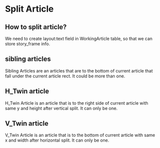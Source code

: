 # Split Article

## How to split article?

We need to create layout:text field in WorkingArticle table,
so that we can store story_frame info.

## sibling articles

Sibling Articles are an articles that are to the bottom of current article
that fall under the current article rect. It could be more than one.

## H_Twin article

H_Twin Article is an article that is to the right side of current article with
same y and height after vertical split. It can only be one.

## V_Twin article

V_Twin Article is an article that is to the bottom of current article with
same x and width after horizontal split. It can only be one.

